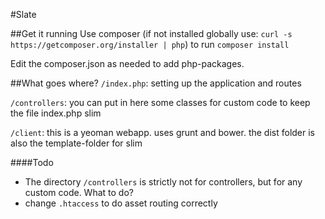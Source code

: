 #Slate

##Get it running
Use composer (if not installed globally use: `curl -s https://getcomposer.org/installer | php`) to run `composer install`

Edit the composer.json as needed to add php-packages.

##What goes where?
`/index.php`: setting up the application and routes

`/controllers`: you can put in here some classes for custom code to keep the file index.php slim

`/client`: this is a yeoman webapp. uses grunt and bower. the dist folder is also the template-folder for slim


####Todo

- The directory `/controllers` is strictly not for controllers, but for any custom code. What to do?
- change `.htaccess` to do asset routing correctly
